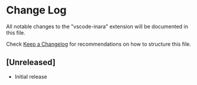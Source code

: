 # Change Log

All notable changes to the "vscode-inara" extension will be documented in this file.

Check [Keep a Changelog](http://keepachangelog.com/) for recommendations on how to structure this file.

## [Unreleased]

- Initial release
